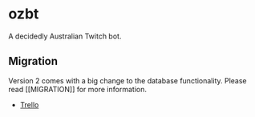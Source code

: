 # ozbt
A decidedly Australian Twitch bot.

## Migration
Version 2 comes with a big change to the database functionality. Please read
[[MIGRATION]] for more information.


* [Trello](https://trello.com/b/uuJa9wFf/ozbt)
